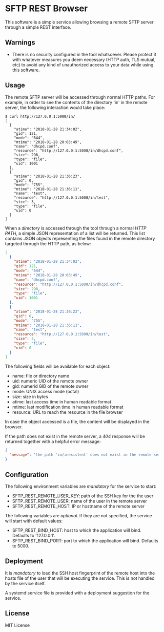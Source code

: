 # SFTP REST Browser

This software is a simple service allowing browsing a remote SFTP server through
a simple REST interface.

## Warnings

* There is no security configured in the tool whatsoever. Please protect it with
  whatever measures you deem necessary (HTTP auth, TLS mutual, etc) to avoid any
  kind of unauthorized access to your data while using this software.

## Usage

The remote SFTP server will be accessed through normal HTTP paths. For example,
in order to see the contents of the directory 'in' in the remote server, the
following interaction would take place:

```ShellSession
$ curl http://127.0.0.1:5000/in/
[
  {
    "atime": "2018-01-28 21:34:02", 
    "gid": 121, 
    "mode": "644", 
    "mtime": "2018-01-28 20:03:49", 
    "name": "dhcpd.conf", 
    "resource": "http://127.0.0.1:5000/in/dhcpd.conf", 
    "size": 298, 
    "type": "file", 
    "uid": 1001
  }, 
  {
    "atime": "2018-01-28 21:36:23", 
    "gid": 0, 
    "mode": "755", 
    "mtime": "2018-01-28 21:36:11", 
    "name": "test", 
    "resource": "http://127.0.0.1:5000/in/test", 
    "size": 3, 
    "type": "file", 
    "uid": 0
  }
]

```

When a *directory* is accessed through the tool through a normal *HTTP PATH*,
a simple JSON representation of a list will be returned. This list contains JSON
objects representing the files found in the remote directory targeted through
the HTTP path, as below:

```json
[
  {
    "atime": "2018-01-28 21:34:02",
    "gid": 121,
    "mode": "644",
    "mtime": "2018-01-28 20:03:49",
    "name": "dhcpd.conf",
    "resource": "http://127.0.0.1:5000/in/dhcpd.conf",
    "size": 298,
    "type": "file",
    "uid": 1001
  },
  {
    "atime": "2018-01-28 21:36:23",
    "gid": 0,
    "mode": "755",
    "mtime": "2018-01-28 21:36:11",
    "name": "test",
    "resource": "http://127.0.0.1:5000/in/test",
    "size": 3,
    "type": "file",
    "uid": 0
  }
]
```

The following fields will be available for each object:

* name: file or directory name
* uid: numeric UID of the remote owner
* gid: numerid GID of the remote owner
* mode: UNIX access mode (octal)
* size: size in bytes
* atime: last access time in human readable format
* mtime: last modification time in human readable format
* resource: URL to reach the resource in the file browser

In case the object accessed is a file, the content will be displayed in the
browser.

If the path does not exist in the remote server, a *404* response will be
returned together with a helpful error message:

```json
{
  "message": "the path 'in/inexistent' does not exist in the remote server"
}
```

## Configuration

The following environment variables are *mandatory* for the service to
start:

* SFTP_REST_REMOTE_USER_KEY: path of the SSH key for the the user
* SFTP_REST_REMOTE_USER: name of the user in the remote server
* SFTP_REST_REMOTE_HOST: IP or hostname of the remote server

The following variables are *optional*. If they are not specified, the service
will start with default values:

* SFTP_REST_BIND_HOST: host to which the application will bind. Defaults to
  '127.0.0.1'.
* SFTP_REST_BIND_PORT: port to which the application will bind. Defaults to
  5000.

## Deployment

It is *mandatory* to load the SSH host fingerprint of the remote host into the
hosts file of the user that will be executing the service. This is not handled
by the service itself.

A systemd service file is provided with a deployment suggestion for the service.

## License

MIT License
